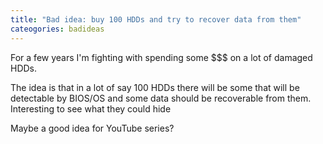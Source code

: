 ```yaml
---
title: "Bad idea: buy 100 HDDs and try to recover data from them"
cateogories: badideas
---
```


For a few years I'm fighting with spending some $$$ on a lot of damaged HDDs.

The idea is that in a lot of say 100 HDDs there will be some that will be detectable by BIOS/OS and some data should be recoverable from them. Interesting to see what they could hide

Maybe a good idea for YouTube series?